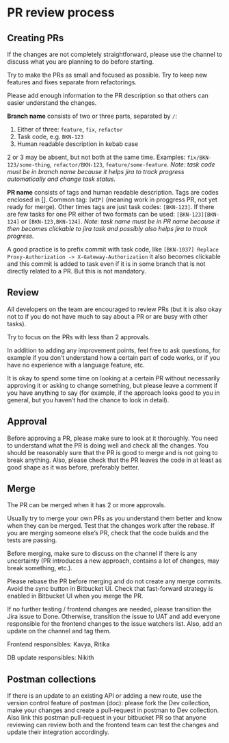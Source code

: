 # PR review process

## Creating PRs
If the changes are not completely straightforward, please use the channel to discuss what you are planning to do before starting.

Try to make the PRs as small and focused as possible. Try to keep new features and fixes separate from refactorings.

Please add enough information to the PR description so that others can easier understand the changes.

**Branch name** consists of two or three parts, separated by `/`:
1. Either of three: `feature`, `fix`, `refactor`
2. Task code, e.g. `BKN-123`
3. Human readable description in kebab case

2 or 3 may be absent, but not both at the same time. Examples: `fix/BKN-123/some-thing`, `refactor/BKN-123`, `feature/some-feature`. *Note: task code must be in branch name because it helps jira to track progress automatically and change task status.*

**PR name** consists of tags and human readable description. Tags are codes enclosed in []. Common tag: `[WIP]` (meaning work in proggress PR, not yet ready for merge). Other times tags are just task codes: `[BKN-123]`. If there are few tasks for one PR either of two formats can be used: `[BKN-123][BKN-124]` or `[BKN-123,BKN-124]`. *Note: task name must be in PR name because it then becomes clickable to jira task and possibly also helps jira to track progress.*

A good practice is to prefix commit with task code, like `[BKN-1037] Replace Proxy-Authorization -> X-Gateway-Authorization` it also becomes clickable and this commit is added to task even if it is in some branch that is not directly related to a PR. But this is not mandatory.

## Review
All developers on the team are encouraged to review PRs (but it is also okay not to if you do not have much to say about a PR or are busy with other tasks).

Try to focus on the PRs with less than 2 approvals.

In addition to adding any improvement points, feel free to ask questions, for example if you don’t understand how a certain part of code works, or if you have no experience with a language feature, etc.

It is okay to spend some time on looking at a certain PR without necessarily approving it or asking to change something, but please leave a comment if you have anything to say (for example, if the approach looks good to you in general, but you haven’t had the chance to look in detail).

## Approval
Before approving a PR, please make sure to look at it thoroughly. You need to understand what the PR is doing well and check all the changes. You should be reasonably sure that the PR is good to merge and is not going to break anything. Also, please check that the PR leaves the code in at least as good shape as it was before, preferably better.

## Merge
The PR can be merged when it has 2 or more approvals.

Usually try to merge your own PRs as you understand them better and know when they can be merged. Test that the changes work after the rebase. If you are merging someone else’s PR, check that the code builds and the tests are passing.

Before merging, make sure to discuss on the channel if there is any uncertainty (PR introduces a new approach, contains a lot of changes, may break something, etc.).

Please rebase the PR before merging and do not create any merge commits. Avoid the sync button in Bitbucket UI. Check that fast-forward strategy is enabled in Bitbucket UI when you merge the PR.

If no further testing / frontend changes are needed, please transition the Jira issue to Done. Otherwise, transition the issue to UAT and add everyone responsible for the frontend changes to the issue watchers list. Also, add an update on the channel and tag them.

Frontend responsibles: Kavya, Ritika

DB update responsibles: Nikith

## Postman collections

If there is an update to an existing API or adding a new route, use the version control feature of postman (doc): please fork the Dev collection, make your changes and create a pull-request in postman to Dev collection. Also link this postman pull-request in your bitbucket PR so that anyone reviewing can review both and the frontend team can test the changes and update their integration accordingly.
